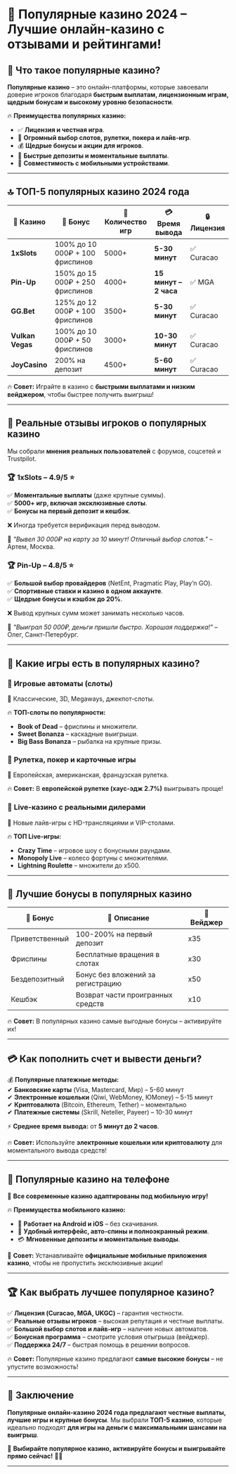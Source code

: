 # 🎰 Популярные казино 2024 – Лучшие онлайн-казино с отзывами и рейтингами!  

## 🎯 Что такое популярные казино?  

**Популярные казино** – это онлайн-платформы, которые завоевали доверие игроков благодаря **быстрым выплатам, лицензионным играм, щедрым бонусам и высокому уровню безопасности**.  

🔥 **Преимущества популярных казино:**  
- ✅ **Лицензия и честная игра**.  
- 🎰 **Огромный выбор слотов, рулетки, покера и лайв-игр**.  
- 💰 **Щедрые бонусы и акции для игроков**.  
- 🚀 **Быстрые депозиты и моментальные выплаты**.  
- 📱 **Совместимость с мобильными устройствами**.  

---

## 🔝 ТОП-5 популярных казино 2024 года  

| 🎰 Казино | 🎁 Бонус | 🎡 Количество игр | 💳 Время вывода | 🔒 Лицензия |
|----------|---------|----------------|--------------|---------|
| **1xSlots** | 100% до 10 000₽ + 100 фриспинов | 5000+ | **5-30 минут** | ✅ Curacao |
| **Pin-Up** | 150% до 15 000₽ + 250 фриспинов | 4000+ | **15 минут – 2 часа** | ✅ MGA |
| **GG.Bet** | 125% до 12 000₽ + 100 фриспинов | 3500+ | **5-30 минут** | ✅ Curacao |
| **Vulkan Vegas** | 100% до 10 000₽ + 50 фриспинов | 3000+ | **10-30 минут** | ✅ Curacao |
| **JoyCasino** | 200% на депозит | 4500+ | **5-60 минут** | ✅ Curacao |

🔥 **Совет:** Играйте в казино с **быстрыми выплатами и низким вейджером**, чтобы быстрее получить выигрыш!  

---

## 📢 Реальные отзывы игроков о популярных казино  

Мы собрали **мнения реальных пользователей** с форумов, соцсетей и Trustpilot.  

### 🏆 **1xSlots – 4.9/5 ⭐**  
✅ **Моментальные выплаты** (даже крупные суммы).  
✅ **5000+ игр, включая эксклюзивные слоты**.  
✅ **Бонусы на первый депозит и кешбэк**.  

❌ Иногда требуется верификация перед выводом.  

💬 *"Вывел 30 000₽ на карту за 10 минут! Отличный выбор слотов."* – Артем, Москва.  

### 🏆 **Pin-Up – 4.8/5 ⭐**  
✅ **Большой выбор провайдеров** (NetEnt, Pragmatic Play, Play’n GO).  
✅ **Спортивные ставки и казино в одном аккаунте**.  
✅ **Щедрые бонусы и кэшбэк до 20%**.  

❌ Вывод крупных сумм может занимать несколько часов.  

💬 *"Выиграл 50 000₽, деньги пришли быстро. Хорошая поддержка!"* – Олег, Санкт-Петербург.  

---

## 🎡 Какие игры есть в популярных казино?  

### 🎰 **Игровые автоматы (слоты)**  
📌 Классические, 3D, Megaways, джекпот-слоты.  

🔥 **ТОП-слоты по популярности:**  
- **Book of Dead** – фриспины и множители.  
- **Sweet Bonanza** – каскадные выигрыши.  
- **Big Bass Bonanza** – рыбалка на крупные призы.  

### 🎡 **Рулетка, покер и карточные игры**  
📌 Европейская, американская, французская рулетка.  

🔥 **Совет:** В **европейской рулетке (хаус-эдж 2.7%)** выигрывать проще!  

### 📡 **Live-казино с реальными дилерами**  
📌 Новые лайв-игры с HD-трансляциями и VIP-столами.  

🔥 **ТОП Live-игры:**  
- **Crazy Time** – игровое шоу с бонусными раундами.  
- **Monopoly Live** – колесо фортуны с множителями.  
- **Lightning Roulette** – множители до x500.  

---

## 🎁 Лучшие бонусы в популярных казино  

| 🎁 Бонус | 📌 Описание | 🔄 Вейджер |
|---------|----------|---------|
| Приветственный | 100-200% на первый депозит | x35 |
| Фриспины | Бесплатные вращения в слотах | x30 |
| Бездепозитный | Бонус без вложений за регистрацию | x50 |
| Кешбэк | Возврат части проигранных средств | x10 |

🔥 **Совет:** В популярных казино самые выгодные бонусы – активируйте их!  

---

## 💳 Как пополнить счет и вывести деньги?  

💰 **Популярные платежные методы:**  
✔ **Банковские карты** (Visa, Mastercard, Мир) – 5-60 минут  
✔ **Электронные кошельки** (Qiwi, WebMoney, ЮMoney) – 5-15 минут  
✔ **Криптовалюта** (Bitcoin, Ethereum, Tether) – моментально  
✔ **Платежные системы** (Skrill, Neteller, Payeer) – 10-30 минут  

⚡ **Среднее время вывода:** от **5 минут до 2 часов**.  

🔥 **Совет:** Используйте **электронные кошельки или криптовалюту** для моментального вывода средств!  

---

## 📱 Популярные казино на телефоне  

🎰 **Все современные казино адаптированы под мобильную игру!**  

🔥 **Преимущества мобильного казино:**  
- 📲 **Работает на Android и iOS** – без скачивания.  
- 🎡 **Удобный интерфейс, авто-спины и полноэкранный режим**.  
- 💳 **Мгновенные депозиты и моментальные выводы**.  

🚀 **Совет:** Устанавливайте **официальные мобильные приложения казино**, чтобы не пропустить эксклюзивные акции!  

---

## 🏆 Как выбрать лучшее популярное казино?  

✅ **Лицензия (Curacao, MGA, UKGC)** – гарантия честности.  
✅ **Реальные отзывы игроков** – высокая репутация и честные выплаты.  
✅ **Большой выбор слотов и лайв-игр** – наличие новых автоматов.  
✅ **Бонусная программа** – смотрите условия отыгрыша (вейджер).  
✅ **Поддержка 24/7** – быстрая помощь в решении вопросов.  

🔥 **Совет:** Популярные казино предлагают **самые высокие бонусы** – не упустите возможность!  

---

## 🏁 Заключение  

**Популярные онлайн-казино 2024 года предлагают честные выплаты, лучшие игры и крупные бонусы**. Мы выбрали **ТОП-5 казино**, которые идеально подходят **для игры на деньги с максимальными шансами на выигрыш**.  

🚀 **Выбирайте популярное казино, активируйте бонусы и выигрывайте прямо сейчас!** 🎰🔥  

---

